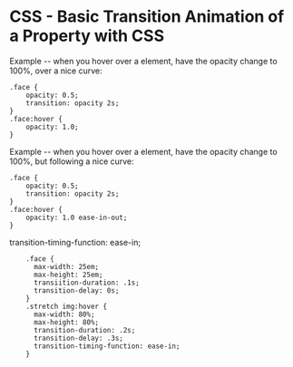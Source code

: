 # CSS - Basic Transition Animation of a Property with CSS

Example -- when you hover over a element, have the opacity change to 100%, over a nice curve:

	.face {
		opacity: 0.5;
		transition: opacity 2s;
	}
	.face:hover {
		opacity: 1.0;
	}


Example -- when you hover over a element, have the opacity change to 100%, but following a nice curve:

	.face {
		opacity: 0.5;
		transition: opacity 2s;
	}
	.face:hover {
		opacity: 1.0 ease-in-out;
	}


transition-timing-function: ease-in;


		.face {
		  max-width: 25em;
		  max-height: 25em;
		  transiition-duration: .1s;
		  transition-delay: 0s;
		}
		.stretch img:hover {
		  max-width: 80%;
		  max-height: 80%;
		  transition-duration: .2s;
		  transition-delay: .3s;
		  transition-timing-function: ease-in;
		}
